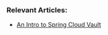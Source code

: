 ### Relevant Articles:
- [An Intro to Spring Cloud Vault](https://www.surya.com/spring-cloud-vault)

